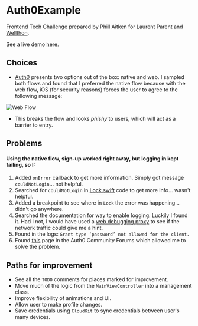 # Auth0Example

Frontend Tech Challenge prepared by Phill Aitken for Laurent Parent and [Wellthon](http://www.wellthon.com).

See a live demo [here](https://youtu.be/QBt5-Dulbek).

## Choices
* [Auth0](http://www.auth0.com) presents two options out of the box: native and web. I sampled both flows and found that I preferred the native flow because with the web flow, iOS (for security reasons) forces the user to agree to the following message:

![Web Flow](http://www.whyiloveandrea.com/assets/auth0-web-flow-screenshot.png)

* This breaks the flow and looks _phishy_ to users, which will act as a barrier to entry.

## Problems
#### Using the native flow, sign-up worked right away, but logging in kept failing, so I:
1. Added `onError` callback to get more information. Simply got message `couldNotLogin`... not helpful.
2. Searched for `couldNotLogin` in [Lock.swift](https://github.com/auth0/Lock.swift) code to get more info... wasn't helpful.
3. Added a breakpoint to see where in `Lock` the error was happening... didn't go anywhere.
4. Searched the documentation for way to enable logging. Luckily I found it. Had I not, I would have used a [web debugging proxy](https://www.charlesproxy.com/) to see if the network traffic could give me a hint.
5. Found in the logs: `Grant type ‘password’ not allowed for the client.` 
6. Found [this](https://community.auth0.com/t/error-grant-type-password-not-allowed-for-the-client-for-resource-owner-password-flow/6951) page in the Auth0 Community Forums which allowed me to solve the problem.

## Paths for improvement
* See all the `TODO` comments for places marked for improvement.
* Move much of the logic from the `MainViewController` into a management class.
* Improve flexibility of animations and UI.
* Allow user to make profile changes.
* Save credentials using `CloudKit` to sync credentials between user's many devices.

